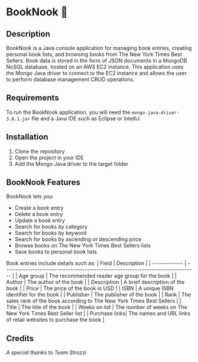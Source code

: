 # BookNook :book:

## Description
BookNook is a Java console application for managing book entries, creating personal book lists, and browsing books from The New York Times Best Sellers.
Book data is stored in the form of JSON documents in a MongoDB NoSQL database, hosted on an AWS EC2 instance. 
This application uses the Mongo Java driver to connect to the EC2 instance and allows the user to perform database management CRUD operations.

## Requirements
To run the BookNook application, you will need the `mongo-java-driver-3.8.1.jar` file and a Java IDE such as Eclipse or IntelliJ.

## Installation
1. Clone the repository
2. Open the project in your IDE
3. Add the Mongo Java driver to the target folder

## BookNook Features
BookNook lets you:
- Create a book entry
- Delete a book entry
- Update a book entry
- Search for books by category
- Search for books by keyword
- Search for books by ascending or descending price
- Browse books on The New York Times Best Sellers lists
- Save books to personal book lists


Book entries include details such as:
| Field         | Description                                                                       |
| ------------- | --------------------------------------------------------------------------------- |
| Age group     | The recommended reader age group for the book                                     |
| Author        | The author of the book                                                            |
| Description   | A brief description of the book                                                   |
| Price         | The price of the book in USD                                                      |
| ISBN          | A unique ISBN identifier for the book                                             |
| Publisher     | The publisher of the book                                                         |
| Rank          | The sales rank of the book according to The New York Times Best Sellers           |
| Title         | The title of the book                                                             |
| Weeks on list | The number of weeks on The New York Times Best Seller list                        |
| Purchase links| The names and URL links of retail websites to purchase the book                   |

## Credits
*A special thanks to Team Strozzi*
